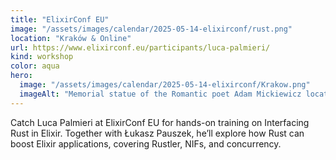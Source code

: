 ```yaml
---
title: "ElixirConf EU"
image: "/assets/images/calendar/2025-05-14-elixirconf/rust.png"
location: "Kraków & Online"
url: https://www.elixirconf.eu/participants/luca-palmieri/
kind: workshop
color: aqua
hero:
  image: "/assets/images/calendar/2025-05-14-elixirconf/Krakow.png"
  imageAlt: "Memorial statue of the Romantic poet Adam Mickiewicz located at Stare Miasto Rynek Glowny in Krakow, Poland."
---
```


Catch Luca Palmieri at ElixirConf EU for hands-on training on Interfacing Rust in Elixir. Together with Łukasz Pauszek, he’ll explore how Rust can boost Elixir applications, covering Rustler, NIFs, and concurrency.
